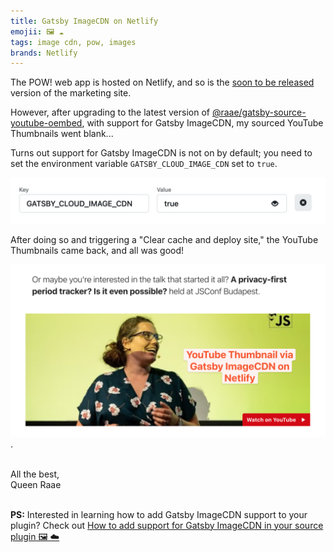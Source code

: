 ```yaml
---
title: Gatsby ImageCDN on Netlify
emojii: 🖼 ☁️
tags: image cdn, pow, images
brands: Netlify
---
```


The POW! web app is hosted on Netlify, and so is the [soon to be released](https://pow-site.netlify.com/) version of the marketing site.

However, after upgrading to the latest version of [@raae/gatsby-source-youtube-oembed](https://github.com/queen-raae/gatsby-source-youtube-oembed), with support for Gatsby ImageCDN, my sourced YouTube Thumbnails went blank...

Turns out support for Gatsby ImageCDN is not on by default; you need to set the environment variable `GATSBY_CLOUD_IMAGE_CDN` set to `true`.

![GATSBY_CLOUD_IMAGE_CDN=true](./env-var.png)

After doing so and triggering a "Clear cache and deploy site," the YouTube Thumbnails came back, and all was good!

[![YouTube Thumbnail via Gatsby ImageCDN on Netlify](./video-screengrab.png)](https://youtu.be/nS36D2zUkvA).

&nbsp;  
All the best,  
Queen Raae

&nbsp;  
**PS:** Interested in learning how to add Gatsby ImageCDN support to your plugin? Check out [How to add support for Gatsby ImageCDN in your source plugin 🖼 ☁️](/posts/2022-03-25-image-cdn-plugin/)
